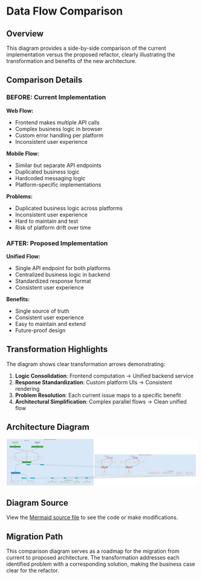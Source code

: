 # Data Flow Comparison

## Overview

This diagram provides a side-by-side comparison of the current implementation versus the proposed refactor, clearly illustrating the transformation and benefits of the new architecture.

## Comparison Details

### **BEFORE: Current Implementation**

**Web Flow:**
- Frontend makes multiple API calls
- Complex business logic in browser
- Custom error handling per platform
- Inconsistent user experience

**Mobile Flow:**
- Similar but separate API endpoints
- Duplicated business logic
- Hardcoded messaging logic
- Platform-specific implementations

**Problems:**
- Duplicated business logic across platforms
- Inconsistent user experience
- Hard to maintain and test
- Risk of platform drift over time

### **AFTER: Proposed Implementation**

**Unified Flow:**
- Single API endpoint for both platforms
- Centralized business logic in backend
- Standardized response format
- Consistent user experience

**Benefits:**
- Single source of truth
- Consistent user experience
- Easy to maintain and extend
- Future-proof design

## Transformation Highlights

The diagram shows clear transformation arrows demonstrating:

1. **Logic Consolidation**: Frontend computation → Unified backend service
2. **Response Standardization**: Custom platform UIs → Consistent rendering
3. **Problem Resolution**: Each current issue maps to a specific benefit
4. **Architectural Simplification**: Complex parallel flows → Clean unified flow

## Architecture Diagram

![Data Flow Comparison](./data-flow-comparison.png)

## Diagram Source

View the [Mermaid source file](./data-flow-comparison.mmd) to see the code or make modifications.

## Migration Path

This comparison diagram serves as a roadmap for the migration from current to proposed architecture. The transformation addresses each identified problem with a corresponding solution, making the business case clear for the refactor.